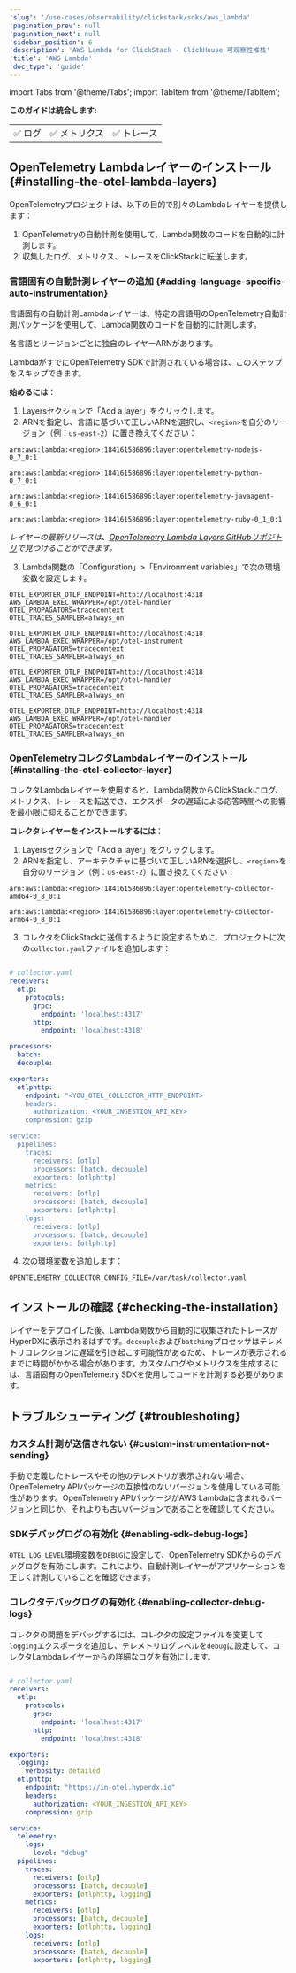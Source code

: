 ```yaml
---
'slug': '/use-cases/observability/clickstack/sdks/aws_lambda'
'pagination_prev': null
'pagination_next': null
'sidebar_position': 6
'description': 'AWS Lambda for ClickStack - ClickHouse 可观察性堆栈'
'title': 'AWS Lambda'
'doc_type': 'guide'
---
```


import Tabs from '@theme/Tabs';
import TabItem from '@theme/TabItem';

**このガイドは統合します:**

<table>
  <tbody>
    <tr>
      <td className="pe-2">✅ ログ</td>
      <td className="pe-2">✅ メトリクス</td>
      <td className="pe-2">✅ トレース</td>
    </tr>
  </tbody>
</table>

## OpenTelemetry Lambdaレイヤーのインストール {#installing-the-otel-lambda-layers}

OpenTelemetryプロジェクトは、以下の目的で別々のLambdaレイヤーを提供します：

1. OpenTelemetryの自動計測を使用して、Lambda関数のコードを自動的に計測します。
2. 収集したログ、メトリクス、トレースをClickStackに転送します。

### 言語固有の自動計測レイヤーの追加 {#adding-language-specific-auto-instrumentation}

言語固有の自動計測Lambdaレイヤーは、特定の言語用のOpenTelemetry自動計測パッケージを使用して、Lambda関数のコードを自動的に計測します。

各言語とリージョンごとに独自のレイヤーARNがあります。

LambdaがすでにOpenTelemetry SDKで計測されている場合は、このステップをスキップできます。

**始めるには**：

1. Layersセクションで「Add a layer」をクリックします。
2. ARNを指定し、言語に基づいて正しいARNを選択し、`<region>`を自分のリージョン（例：`us-east-2`）に置き換えてください：

<Tabs groupId="install-language-options">
<TabItem value="javascript" label="Javascript" default>

```shell
arn:aws:lambda:<region>:184161586896:layer:opentelemetry-nodejs-0_7_0:1
```

</TabItem>
<TabItem value="python" label="Python" default>

```shell copy
arn:aws:lambda:<region>:184161586896:layer:opentelemetry-python-0_7_0:1
```

</TabItem>

<TabItem value="java" label="Java" default>

```shell copy
arn:aws:lambda:<region>:184161586896:layer:opentelemetry-javaagent-0_6_0:1
```

</TabItem>

<TabItem value="ruby" label="Ruby" default>

```shell copy
arn:aws:lambda:<region>:184161586896:layer:opentelemetry-ruby-0_1_0:1
```

</TabItem>

</Tabs>

_レイヤーの最新リリースは、[OpenTelemetry Lambda Layers GitHubリポジトリ](https://github.com/open-telemetry/opentelemetry-lambda/releases)で見つけることができます。_

3. Lambda関数の「Configuration」>「Environment variables」で次の環境変数を設定します。

<Tabs groupId="install-language-env">
<TabItem value="javascript" label="Javascript" default>

```shell
OTEL_EXPORTER_OTLP_ENDPOINT=http://localhost:4318
AWS_LAMBDA_EXEC_WRAPPER=/opt/otel-handler
OTEL_PROPAGATORS=tracecontext
OTEL_TRACES_SAMPLER=always_on
```

</TabItem>
<TabItem value="python" label="Python" default>

```shell
OTEL_EXPORTER_OTLP_ENDPOINT=http://localhost:4318
AWS_LAMBDA_EXEC_WRAPPER=/opt/otel-instrument
OTEL_PROPAGATORS=tracecontext
OTEL_TRACES_SAMPLER=always_on
```

</TabItem>

<TabItem value="java" label="Java" default>

```shell
OTEL_EXPORTER_OTLP_ENDPOINT=http://localhost:4318
AWS_LAMBDA_EXEC_WRAPPER=/opt/otel-handler
OTEL_PROPAGATORS=tracecontext
OTEL_TRACES_SAMPLER=always_on
```

</TabItem>

<TabItem value="ruby" label="Ruby" default>

```shell
OTEL_EXPORTER_OTLP_ENDPOINT=http://localhost:4318
AWS_LAMBDA_EXEC_WRAPPER=/opt/otel-handler
OTEL_PROPAGATORS=tracecontext
OTEL_TRACES_SAMPLER=always_on
```

</TabItem>

</Tabs>

### OpenTelemetryコレクタLambdaレイヤーのインストール {#installing-the-otel-collector-layer}

コレクタLambdaレイヤーを使用すると、Lambda関数からClickStackにログ、メトリクス、トレースを転送でき、エクスポータの遅延による応答時間への影響を最小限に抑えることができます。

**コレクタレイヤーをインストールするには**：

1. Layersセクションで「Add a layer」をクリックします。
2. ARNを指定し、アーキテクチャに基づいて正しいARNを選択し、`<region>`を自分のリージョン（例：`us-east-2`）に置き換えてください：

<Tabs groupId="install-language-layer">

<TabItem value="x86_64" label="x86_64" default>

```shell
arn:aws:lambda:<region>:184161586896:layer:opentelemetry-collector-amd64-0_8_0:1
```

</TabItem>

<TabItem value="arm64" label="arm64" default>

```shell
arn:aws:lambda:<region>:184161586896:layer:opentelemetry-collector-arm64-0_8_0:1
```

</TabItem>

</Tabs>

3. コレクタをClickStackに送信するように設定するために、プロジェクトに次の`collector.yaml`ファイルを追加します：

```yaml

# collector.yaml
receivers:
  otlp:
    protocols:
      grpc:
        endpoint: 'localhost:4317'
      http:
        endpoint: 'localhost:4318'

processors:
  batch:
  decouple:

exporters:
  otlphttp:
    endpoint: "<YOU_OTEL_COLLECTOR_HTTP_ENDPOINT>
    headers:
      authorization: <YOUR_INGESTION_API_KEY>
    compression: gzip

service:
  pipelines:
    traces:
      receivers: [otlp]
      processors: [batch, decouple]
      exporters: [otlphttp]
    metrics:
      receivers: [otlp]
      processors: [batch, decouple]
      exporters: [otlphttp]
    logs:
      receivers: [otlp]
      processors: [batch, decouple]
      exporters: [otlphttp]
```

4. 次の環境変数を追加します：

```shell
OPENTELEMETRY_COLLECTOR_CONFIG_FILE=/var/task/collector.yaml
```

## インストールの確認 {#checking-the-installation}

レイヤーをデプロイした後、Lambda関数から自動的に収集されたトレースがHyperDXに表示されるはずです。`decouple`および`batching`プロセッサはテレメトリコレクションに遅延を引き起こす可能性があるため、トレースが表示されるまでに時間がかかる場合があります。カスタムログやメトリクスを生成するには、言語固有のOpenTelemetry SDKを使用してコードを計測する必要があります。

## トラブルシューティング {#troubleshoting}

### カスタム計測が送信されない {#custom-instrumentation-not-sending}

手動で定義したトレースやその他のテレメトリが表示されない場合、OpenTelemetry APIパッケージの互換性のないバージョンを使用している可能性があります。OpenTelemetry APIパッケージがAWS Lambdaに含まれるバージョンと同じか、それよりも古いバージョンであることを確認してください。

### SDKデバッグログの有効化 {#enabling-sdk-debug-logs}

`OTEL_LOG_LEVEL`環境変数を`DEBUG`に設定して、OpenTelemetry SDKからのデバッグログを有効にします。これにより、自動計測レイヤーがアプリケーションを正しく計測していることを確認できます。

### コレクタデバッグログの有効化 {#enabling-collector-debug-logs}

コレクタの問題をデバッグするには、コレクタの設定ファイルを変更して`logging`エクスポータを追加し、テレメトリログレベルを`debug`に設定して、コレクタLambdaレイヤーからの詳細なログを有効にします。

```yaml

# collector.yaml
receivers:
  otlp:
    protocols:
      grpc:
        endpoint: 'localhost:4317'
      http:
        endpoint: 'localhost:4318'

exporters:
  logging:
    verbosity: detailed
  otlphttp:
    endpoint: "https://in-otel.hyperdx.io"
    headers:
      authorization: <YOUR_INGESTION_API_KEY>
    compression: gzip

service:
  telemetry:
    logs:
      level: "debug"
  pipelines:
    traces:
      receivers: [otlp]
      processors: [batch, decouple]
      exporters: [otlphttp, logging]
    metrics:
      receivers: [otlp]
      processors: [batch, decouple]
      exporters: [otlphttp, logging]
    logs:
      receivers: [otlp]
      processors: [batch, decouple]
      exporters: [otlphttp, logging]
```
